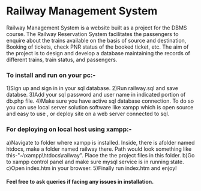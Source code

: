 # Railway Management System
Railway Management System is a website built as a project for the DBMS course. The Railway Reservation System facilitates the passengers to enquire about the trains available on the basis of source and destination, Booking of tickets, check PNR status of the booked ticket, etc. The aim of the project is to design and develop a database maintaining the records of different trains, train status, and passengers.

### To install and run on your pc:-

1)Sign up and sign in in your sql database.
2)Run railway.sql and save databse. 
3)Add your sql password and user name in indicated portion of db.php file.
4)Make sure you have active sql database connection. To do so you can use local server solution software like xampp which is open source and easy to use , or deploy 
site on a web server connected to sql.

### For deploying on local host using xampp:-

a)Navigate to folder where xampp is installed. Inside, there is afolder named htdocs, make a folder named railway there. Path would look something like this-"~\xampp\htdocs\railway\". Place the the project files in this folder.
b)Go to xampp control panel and make sure mysql service is in running state.
c)Open index.htm in your browser.
5)Finally run index.htm and enjoy!

#### Feel free to ask queries if facing any issues in installation. 
